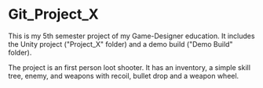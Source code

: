 # Git_Project_X
 
This is my 5th semester project of my Game-Designer education.
It includes the Unity project ("Project_X" folder) and a demo build ("Demo Build" folder).

The project is an first person loot shooter. It has an inventory, a simple skill tree, enemy, and weapons with recoil, bullet drop and a weapon wheel.
